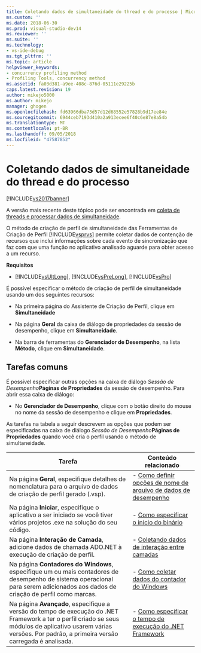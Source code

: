 ```yaml
---
title: Coletando dados de simultaneidade do thread e do processo | Microsoft Docs
ms.custom: ''
ms.date: 2018-06-30
ms.prod: visual-studio-dev14
ms.reviewer: ''
ms.suite: ''
ms.technology:
- vs-ide-debug
ms.tgt_pltfrm: ''
ms.topic: article
helpviewer_keywords:
- concurrency profiling method
- Profiling Tools, concurrency method
ms.assetid: fa03d381-a9ee-408c-876d-05111e29225b
caps.latest.revision: 19
author: mikejo5000
ms.author: mikejo
manager: ghogen
ms.openlocfilehash: fd63966dba73d57d12d68552e57828b9d17ee84e
ms.sourcegitcommit: 6944ceb7193d410a2a913ecee6f40c6e87e8a54b
ms.translationtype: MT
ms.contentlocale: pt-BR
ms.lasthandoff: 09/05/2018
ms.locfileid: "47587852"
---
```

# <a name="collecting-thread-and-process-concurrency-data"></a>Coletando dados de simultaneidade do thread e do processo
[!INCLUDE[vs2017banner](../includes/vs2017banner.md)]

A versão mais recente deste tópico pode ser encontrada em [coleta de threads e processar dados de simultaneidade](https://docs.microsoft.com/visualstudio/profiling/collecting-thread-and-process-concurrency-data).  
  
O método de criação de perfil de simultaneidade das Ferramentas de Criação de Perfil [!INCLUDE[vsprvs](../includes/vsprvs-md.md)] permite coletar dados de contenção de recursos que inclui informações sobre cada evento de sincronização que faz com que uma função no aplicativo analisado aguarde para obter acesso a um recurso.  
  
 **Requisitos**  
  
-   [!INCLUDE[vsUltLong](../includes/vsultlong-md.md)], [!INCLUDE[vsPreLong](../includes/vsprelong-md.md)], [!INCLUDE[vsPro](../includes/vspro-md.md)]  
  
 É possível especificar o método de criação de perfil de simultaneidade usando um dos seguintes recursos:  
  
-   Na primeira página do Assistente de Criação de Perfil, clique em **Simultaneidade**  
  
-   Na página **Geral** da caixa de diálogo de propriedades da sessão de desempenho, clique em **Simultaneidade**.  
  
-   Na barra de ferramentas do **Gerenciador de Desempenho**, na lista **Método**, clique em **Simultaneidade**.  
  
## <a name="common-tasks"></a>Tarefas comuns  
 É possível especificar outras opções na caixa de diálogo _Sessão de Desempenho_**Páginas de Propriedades** da sessão de desempenho. Para abrir essa caixa de diálogo:  
  
-   No **Gerenciador de Desempenho**, clique com o botão direito do mouse no nome da sessão de desempenho e clique em **Propriedades**.  
  
 As tarefas na tabela a seguir descrevem as opções que podem ser especificadas na caixa de diálogo _Sessão de Desempenho_**Páginas de Propriedades** quando você cria o perfil usando o método de simultaneidade.  
  
|Tarefa|Conteúdo relacionado|  
|----------|---------------------|  
|Na página **Geral**, especifique detalhes de nomenclatura para o arquivo de dados de criação de perfil gerado (.vsp).|-   [Como definir opções de nome de arquivo de dados de desempenho](../profiling/how-to-set-performance-data-file-name-options.md)|  
|Na página **Iniciar**, especifique o aplicativo a ser iniciado se você tiver vários projetos .exe na solução do seu código.|-   [Como especificar o início do binário](../profiling/how-to-specify-the-binary-to-start.md)|  
|Na página **Interação de Camada**, adicione dados de chamada ADO.NET à execução de criação de perfil.|-   [Coletando dados de interação entre camadas](../profiling/collecting-tier-interaction-data.md)|  
|Na página **Contadores do Windows**, especifique um ou mais contadores de desempenho de sistema operacional para serem adicionados aos dados de criação de perfil como marcas.|-   [Como coletar dados do contador do Windows](../profiling/how-to-collect-windows-counter-data.md)|  
|Na página **Avançado**, especifique a versão do tempo de execução do .NET Framework a ter o perfil criado se seus módulos de aplicativo usarem várias versões. Por padrão, a primeira versão carregada é analisada.|-   [Como especificar o tempo de execução do .NET Framework](../profiling/how-to-specify-the-dotnet-framework-runtime.md)|



